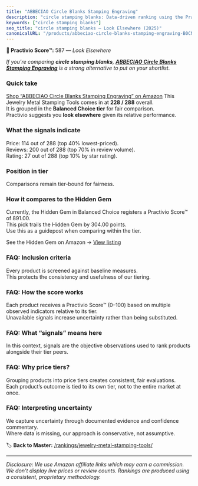 ```yaml
---
title: "ABBECIAO Circle Blanks Stamping Engraving"
description: "circle stamping blanks: Data-driven ranking using the Practivio Score™. Positioned by quality, value, demand, findability, momentum."
keywords: ["circle stamping blanks"]
seo_title: "circle stamping blanks — Look Elsewhere (2025)"
canonicalURL: "/products/abbeciao-circle-blanks-stamping-engraving-B0CNSRYXG9/"
---
```


**🚫 Practivio Score™:** 587 — _Look Elsewhere_


*If you're comparing **circle stamping blanks**, **[ABBECIAO Circle Blanks Stamping Engraving](https://www.amazon.com/dp/B0CNSRYXG9?tag=practivio-20)** is a strong alternative to put on your shortlist.*
### Quick take
[Shop “ABBECIAO Circle Blanks Stamping Engraving” on Amazon](https://www.amazon.com/dp/B0CNSRYXG9?tag=practivio-20)
This Jewelry Metal Stamping Tools comes in at **228 / 288** overall.  
It is grouped in the **Balanced Choice tier** for fair comparison.  
Practivio suggests you **look elsewhere** given its relative performance.

### What the signals indicate
Price: 114 out of 288 (top 40% lowest-priced).  
Reviews: 200 out of 288 (top 70% in review volume).  
Rating: 27 out of 288 (top 10% by star rating).  

### Position in tier
Comparisons remain tier-bound for fairness.

### How it compares to the Hidden Gem
Currently, the Hidden Gem in Balanced Choice registers a Practivio Score™ of 891.00.  
This pick trails the Hidden Gem by 304.00 points.  
Use this as a guidepost when comparing within the tier.  

See the Hidden Gem on Amazon → [View listing](https://www.amazon.com/dp/B08H528HCX?tag=practivio-20)

### FAQ: Inclusion criteria
Every product is screened against baseline measures.  
This protects the consistency and usefulness of our tiering.

### FAQ: How the score works
Each product receives a Practivio Score™ (0–100) based on multiple observed indicators relative to its tier.  
Unavailable signals increase uncertainty rather than being substituted.

### FAQ: What “signals” means here
In this context, signals are the objective observations used to rank products alongside their tier peers.

### FAQ: Why price tiers?
Grouping products into price tiers creates consistent, fair evaluations.  
Each product’s outcome is tied to its own tier, not to the entire market at once.

### FAQ: Interpreting uncertainty
We capture uncertainty through documented evidence and confidence commentary.  
Where data is missing, our approach is conservative, not assumptive.


🏷️ **Back to Master:** [/rankings/jewelry-metal-stamping-tools/](/rankings/jewelry-metal-stamping-tools/)

---
_Disclosure: We use Amazon affiliate links which may earn a commission. We don’t display live prices or review counts. Rankings are produced using a consistent, proprietary methodology._
